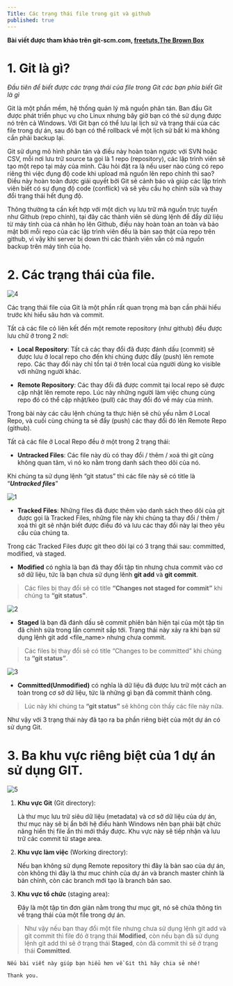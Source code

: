 ```yaml
---
Title: Các trạng thái file trong git và github
published: true
---
```


**Bài viết được tham khảo trên git-scm.com, [freetuts](https://freetuts.net/git-ba-trang-thai-committed-staged-modified-1079.html),[The Brown Box](https://hoangvancong.com/2020/05/01/git-03-cac-trang-thai-va-cau-lenh-co-ban-trong-git/)**
# 1. Git là gì?

 *Đầu tiên để biết được các trạng thái của file trong Git các bạn phỉa biết Git là gì* 

 Git là một phần mềm, hệ thống quản lý mã nguồn phân tán. Ban đầu Git được phát triển phục vụ cho Linux nhưng bây giờ bạn có thẻ sử dụng được nó trên cả Windows. Với Git bạn có thể lưu lại lịch sử và trạng thái của các file trong dự án, sau đó bạn có thể rollback về một lịch sử bất kì mà không cần phải backup lại.

 Git sử dụng mô hình phân tán và điều này hoàn toàn ngược với SVN hoặc CSV, mỗi nơi lưu trữ source ta gọi là 1 repo (repository), các lập trình viên sẽ tạo một repo tại máy của mình. Câu hỏi đặt ra là nếu user nào cũng có repo riêng thì việc đụng độ code khi upload mã nguồn lên repo chính thì sao? Điều này hoàn toàn được giải quyết bởi Git sẽ cảnh báo và giúp các lập trình viên biết có sự đụng độ code (conflick) và sẽ yêu cầu họ chỉnh sửa và thay đổi trạng thái hết đụng độ.

 Thông thường ta cần kết hợp với một dịch vụ lưu trữ mã nguồn trực tuyến như Github (repo chính), tại đây các thành viên sẽ dùng lệnh để đẩy dữ liệu từ máy tính của cá nhân họ lên Github, điều này hoàn toàn an toàn và bảo mật bởi mỗi repo của các lập trình viên đều là bản sao thật của repo trên github, vì vậy khi server bị down thì các thành viên vẫn có mã nguồn backup trên máy tính của họ.

 # 2. Các trạng thái của file.

![4](https://user-images.githubusercontent.com/91824682/136139024-5d1362fd-21e6-4062-8e59-ef2175f15dd4.PNG)

 Các trạng thái file của Git là một phần rất quan trọng mà bạn cần phải hiểu trước khi hiểu sâu hơn và commit.

 Tất cả các file có liên kết đến một remote repository (như github) đều được lưu chữ ở trong 2 nơi:
* **Local Repository**: Tất cả các thay đổi đã được đánh dấu (commit) sẽ được lưu ở local repo cho đến khi chúng được đẩy (push) lên remote repo. Các thay đổi này chỉ tồn tại ở trên local của người dùng ko visible với những người khác.

* **Remote Repository**: Các thay đổi đã được commit tại local repo sẽ được cập nhật lên remote repo. Lúc này những người làm việc chung cùng repo đó có thể cập nhật/kéo (pull) các thay đổi đó về máy của mình.

Trong bài này các câu lệnh chúng ta thực hiện sẽ chủ yếu nằm ở Local Repo, và cuối cùng chúng ta sẽ đẩy (push) các thay đổi đó lên Remote Repo (github).

Tất cả các file ở Local Repo đều ở một trong 2 trạng thái:

* **Untracked Files**: Các file này dù có thay đổi / thêm / xoá thì git cũng không quan tâm, vì nó ko nằm trong danh sách theo dõi của nó.

Khi chúng ta sử dụng lệnh “git status” thì các file này sẽ có title là “***Untracked files***”

![1](https://user-images.githubusercontent.com/91824682/136137168-458f71bd-b06e-4de8-8c05-efb01e25de71.PNG)

* **Tracked Files**: Những files đã được thêm vào danh sách theo dõi của git được gọi là Tracked Files, những file này khi chúng ta thay đổi / thêm / xoá thì git sẽ nhận biết được điều đó và lưu các thay đổi này lại theo yêu cầu của chúng ta.

Trong các Tracked Files được git theo dõi lại có 3 trạng thái sau: committed, modified, và staged.

* **Modified** có nghĩa là bạn đã thay đổi tập tin nhưng chưa commit vào cơ sở dữ liệu, tức là bạn chưa sử dụng lênh **git add** và **git commit**.

>Các files bị thay đổi sẽ có title **“Changes not staged for commit”** khi chúng ta **“git status"**.

![2](https://user-images.githubusercontent.com/91824682/136137884-b523817c-70c9-4c6e-a508-91641fcfbcd9.PNG)

* **Staged** là bạn đã đánh dấu sẽ commit phiên bản hiện tại của một tập tin đã chỉnh sửa trong lần commit sắp tới. Trạng thái này xảy ra khi bạn sử dụng lệnh git add <file_name> nhưng chưa commit.

> Các files bị thay đổi sẽ có title “Changes to be committed” khi chúng ta **“git status”**.

![3](https://user-images.githubusercontent.com/91824682/136138383-b7bfdee3-3046-473c-9c9a-e6b9d3b7f767.PNG)

* **Committed(Unmodified)** có nghĩa là dữ liệu đã được lưu trữ một cách an toàn trong cơ sở dữ liệu, tức là những gì bạn đã commit thành công.

> Lúc này khi chúng ta **“git status”** sẽ không còn thấy các file này nữa.

Như vậy với 3 trạng thái này đã tạo ra ba phần riêng biệt của một dự án có sử dụng Git.

# 3. Ba khu vực riêng biệt của 1 dự án sử dụng GIT.

![5](https://user-images.githubusercontent.com/91824682/136139423-43d7a6b0-80b5-4338-a085-a3df34195e70.PNG)

1. **Khu vực Git** (Git directory):

    Là thư mục lưu trữ siêu dữ liệu (metadata) và cơ sở dữ liệu của dự án, thư mục này sẽ bị ẩn bởi hệ điều hành Windows nên bạn phải bật chức năng hiển thị file ẩn thì mới thấy được.  Khu vực này sẽ tiếp nhận và lưu trữ các commit từ stage area.
2. **Khu vực làm việc** (Working directory):  

    Nếu bạn không sử dụng Remote repository thì đây là bản sao của dự án, còn không thì đây là thư muc chính của dự án và branch master chính là bản chính, còn các branch mới tạo là branch bản sao.

3. **Khu vực tổ chức** (staging area): 

    Đây là một tập tin đơn giản nằm trong thư mục git, nó sẽ chứa thông tin về trạng thái của một file trong dự án.

>Như vậy nếu bạn thay đổi một file nhưng chưa sử dụng lệnh git add và git commit thì file đó ở trạng thái **Modified**, còn nếu bạn đã sử dụng lệnh git add thì sẽ ở trạng thái **Staged**, còn đã commit thì sẽ ở trạng thái **Committed**.

```
Nếu bài viết này giúp bạn hiểu hơn về Git thì hãy chia sẻ nhé!

Thank you.
```
